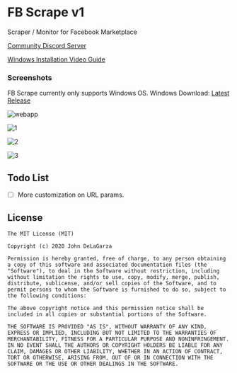 # FB Scrape v1
Scraper / Monitor for Facebook Marketplace

[Community Discord Server](https://discord.gg/myv2be)

[Windows Installation Video Guide](https://google.com)

### Screenshots

FB Scrape currently only supports Windows OS.
Windows Download: [Latest Release](https://github.com/johndelagarza/fb-scrape/releases/latest)

![webapp](https://imgur.com/hbQB0NJ.png)

![1](https://imgur.com/0P7azGG.png)

![2](https://imgur.com/e0MjP1Q.png)

![3](https://imgur.com/JHgJanc.png)

## Todo List
- [ ] More customization on URL params.

## License

```
The MIT License (MIT)

Copyright (c) 2020 John DeLaGarza

Permission is hereby granted, free of charge, to any person obtaining a copy of this software and associated documentation files (the "Software"), to deal in the Software without restriction, including without limitation the rights to use, copy, modify, merge, publish, distribute, sublicense, and/or sell copies of the Software, and to permit persons to whom the Software is furnished to do so, subject to the following conditions:

The above copyright notice and this permission notice shall be included in all copies or substantial portions of the Software.

THE SOFTWARE IS PROVIDED "AS IS", WITHOUT WARRANTY OF ANY KIND, EXPRESS OR IMPLIED, INCLUDING BUT NOT LIMITED TO THE WARRANTIES OF MERCHANTABILITY, FITNESS FOR A PARTICULAR PURPOSE AND NONINFRINGEMENT. IN NO EVENT SHALL THE AUTHORS OR COPYRIGHT HOLDERS BE LIABLE FOR ANY CLAIM, DAMAGES OR OTHER LIABILITY, WHETHER IN AN ACTION OF CONTRACT, TORT OR OTHERWISE, ARISING FROM, OUT OF OR IN CONNECTION WITH THE SOFTWARE OR THE USE OR OTHER DEALINGS IN THE SOFTWARE.
```